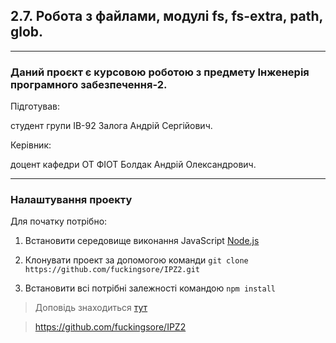 ## 2.7. Робота з файлами, модулі fs, fs-extra, path, glob.
* * *

### Даний проєкт є курсовою роботою з предмету Інженерія програмного забезпечення-2.  

Підготував:

студент групи ІВ-92 Залога Андрій Сергійович.

Керівник:

доцент кафедри ОТ ФІОТ Болдак Андрій Олександрович.

* * *

### Налаштування проекту

Для початку потрібно:

1.  Встановити середовище виконання JavaScript [Node.js](https://www.google.com/url?sa=t&rct=j&q=&esrc=s&source=web&cd=&ved=2ahUKEwi2woTG0u7uAhVvpIsKHZPLAqYQFjAAegQIARAD&url=https%3A%2F%2Fnodejs.org%2Fuk%2F&usg=AOvVaw3UL72OjnHBJ6VfVjj16EbA)

2. Клонувати проект за допомогою команди `git clone https://github.com/fuckingsore/IPZ2.git`

3. Встановити всі потрібні залежності командою `npm install`

>Доповідь знаходиться [тут](https://github.com/fuckingsore/IPZ2/blob/main/doc/working%20with%20files.md#%D1%80%D0%BE%D0%B1%D0%BE%D1%82%D0%B0-%D0%B7-%D1%84%D0%B0%D0%B9%D0%BB%D0%B0%D0%BC%D0%B8-%D0%BC%D0%BE%D0%B4%D1%83%D0%BB%D1%96-fs-fs-extra-path-glob)

><a href="https://github.com/fuckingsore/IPZ2" target="_blank">https://github.com/fuckingsore/IPZ2</a>
